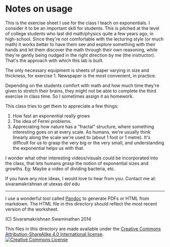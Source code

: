 # Notes on usage

This is the exercise sheet I use for the class I teach on exponentials. I consider it to be an important skill for students. This is pitched at the level of college students who last did math/physics quite a few years ago, in high-school. Since they're not comfortable with the lecturing style (or much math) it works better to have them see and explore something with their hands and let them discover the math through their own reasoning, while they're gently being nudged in the right direction by me (the instructor). That's the approach with which this lab is built.

The only necessary equipment is sheets of paper varying in size and thickness, for exercise 1. Newspaper is the most convenient, in practice.

Depending on the students comfort with math and how much time they're given to stretch their brains, they might not be able to complete the third exercise in class time. So I sometimes assign it as homework.

This class tries to get them to appreciate a few things:

1. How fast an exponential really grows
2. The idea of Fermi problems.
3. Appreciating how nature has a "fractal" structure, where something interesting goes on at every scale. As humans, we're usually think linearly along the scale we're used to (about 1 foot or 1 metre). It's difficult for us to grasp the very big or the very small, and understanding the exponential helps us with that.


I wonder what other interesting videos/visuals could be incorporated into the class, that lets humans *grasp* the notion of exponential sizes and growths. Eg: Maybe a video of dividing bacteria, etc.

If you have any nice ideas, I would love to hear from you. Contact me at:
sivaramakrishnan _at_ utexas _dot_ edu

---


I use a wonderful tool called [Pandoc](http://johnmacfarlane.net/pandoc/) to generate PDFs or HTML from markdown. The HTML file in this directory should reflect the most recent version of the worksheet. 


(C) Sivaramakrishnan Swaminathan 2014

This files in this directory are made available under the [Creative Commons Attribution-ShareAlike 4.0 International license](http://creativecommons.org/licenses/by-sa/4.0/).
<br />
<a rel="license" href="http://creativecommons.org/licenses/by-sa/4.0/"><img alt="Creative Commons License" style="border-width:0" src="https://i.creativecommons.org/l/by-sa/4.0/88x31.png" /></a>
